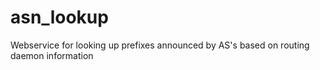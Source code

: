 # asn_lookup
Webservice for looking up prefixes announced by AS's based on routing daemon information

